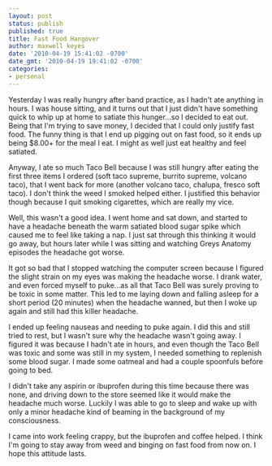 ```yaml
---
layout: post
status: publish
published: true
title: Fast Food Hangover
author: maxwell keyes
date: '2010-04-19 15:41:02 -0700'
date_gmt: '2010-04-19 19:41:02 -0700'
categories:
- personal
---
```


Yesterday I was really hungry after band practice, as I hadn't ate anything in hours. I was house sitting, and it turns
out that I just didn't have something quick to whip up at home to satiate this hunger...so I decided to eat out. Being
that I'm trying to save money, I decided that I could only justify fast food. The funny thing is that I end up pigging
out on fast food, so it ends up being $8.00+ for the meal I eat. I might as well just eat healthy and feel satiated.

Anyway, I ate so much Taco Bell because I was still hungry after eating the first three items I ordered (soft taco
supreme, burrito supreme, volcano taco), that I went back for more (another volcano taco, chalupa, fresco soft taco).
I don't think the weed I smoked helped either. I justified this behavior though because I quit smoking cigarettes,
which are really my vice.

Well, this wasn't a good idea. I went home and sat down, and started to have a headache beneath the warm satiated blood
sugar spike which caused me to feel like taking a nap. I just sat through this thinking it would go away, but hours
later while I was sitting and watching Greys Anatomy episodes the headache got worse.

It got so bad that I stopped watching the computer screen because I figured the slight strain on my eyes was making the
headache worse. I drank water, and even forced myself to puke...as all that Taco Bell was surely proving to be toxic
in some matter. This led to me laying down and falling asleep for a short period (20 minutes) when the headache wanned,
but then I woke up again and still had this killer headache.

I ended up feeling nauseas and needing to puke again. I did this and still tried to rest, but I wasn't sure why the
headache wasn't going away. I figured it was because I hadn't ate in hours, and even though the Taco Bell was toxic and
some was still in my system, I needed something to replenish some blood sugar. I made some oatmeal and had a couple
spoonfuls before going to bed.

I didn't take any aspirin or ibuprofen during this time because there was none, and driving down to the store seemed
like it would make the headache much worse. Luckily I was able to go to sleep and wake up with only a minor headache
kind of beaming in the background of my consciousness.

I came into work feeling crappy, but the ibuprofen and coffee helped. I think I'm going to stay away from weed and
binging on fast food from now on. I hope this attitude lasts.
